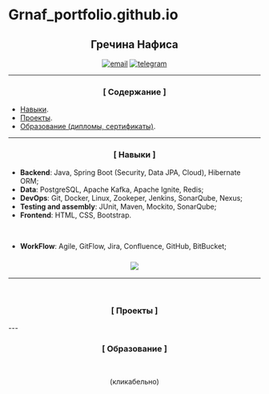# Grnaf_portfolio.github.io


<h2 align="center">Гречина Нафиса</h2>
<p align="center">
<a href="mailto:baynafisa@mail.ru"><img src="https://img.shields.io/badge/email-blue?style=for-the-badge&logo=gmail&logoColor=white" alt="email"></a>
<a href="https://t.me/Nafisagre"><img src="https://img.shields.io/badge/Telegram-blue?style=for-the-badge&logo=telegram&logoColor=white" alt="telegram"></a>

[//]: # (<a href="https://kazan.hh.ru/resume/261b75e7ff0b77fc560039ed1f744d475a6b33"><img src="https://img.shields.io/badge/Резюме-blue?style=for-the-badge&logo=linkedin&logoColor=white" alt="discord"></a>)
</p>

---

<h3 align="center">[ Содержание ]</h3>

* [Навыки](#skills).
* [Проекты](#projects).
* [Образование (дипломы, сертификаты)](#education).

<a name="skills"></a>
<a name="projects"></a>
<a name="education"></a>

---
<a name="skills"></a>
<h3 align="center">[ Навыки ]</h3>




* **Backend**: Java, Spring Boot (Security, Data JPA, Cloud), Hibernate ORM;
* **Data**: PostgreSQL, Apache Kafka, Apache Ignite, Redis;
* **DevOps**: Git, Docker, Linux, Zookeper, Jenkins, SonarQube, Nexus;
* **Testing and assembly**: JUnit, Maven, Mockito, SonarQube;
* **Frontend**: HTML, CSS, Bootstrap.

<br>

* **WorkFlow**: Agile, GitFlow, Jira, Confluence, GitHub, BitBucket;

<h3 align="center"><img src="https://github-readme-stats.vercel.app/api/top-langs/?username=CreativeWex&layout=compact"/></h3>



---

<br>

<a name="projects"></a>
<h3 align="center">[ Проекты ]</h3>
<!--
- [Job Analyser](https://github.com/CreativeWex/JobAnalyser) - REST API микросервисное приложение для проведения аналитики
открытых вакансий, предложений конкурентов и изменений трендов на рынке труда.
(Ключевые слова: `REST API`, `Микросервисы`; `Парсинг JSON`; `кеширование Redis`; `Docker-Compose`);
<br><br>
- [Task Manager](https://github.com/CreativeWex/TaskManager) - Fullstack приложение для планирования и контроля задач.
(Ключевые слова: `CRUD-функционал`, `Hibernate`, `PostgreSQL`; `кеширование Redis`; `Docker-Compose`);
<br><br>
- [Java Trainee Projects](https://github.com/CreativeWex/Java-Trainee-Projects) - Приложения "Электронная библиотека", "Прогноз погоды",
хакатоны, отборочные интенсивы, алгоритмы и прочие небольшие проекты для обучения базе ЯП Java и его фреймворкам;
-->
---

<a name="education"></a>
<h3 align="center">[ Образование ]</h3>

<!--
- [Ecole 42](https://42.fr/en/homepage/) — французское частное высшее учебное заведение в области компьютерных наук, направление «Curriculum of architect in digital technologies»;
  <br><br>
- [Казанский кампус АНО "Школа 21"](https://21-school.ru) — школа программирования от Сбера, направление «Computer Science» (Algorithms. Data Structures, OOP, Graphics, Unix, Shell);
  <br><br>
- [3 курс бакалавриат ФГБОУ ВО КГЭУ](https://kgeu.ru) — факультет «Информатика и вычислительная техника», специальность - `По настоящее время`.

-->
<br>
<p align="center">(кликабельно)</p>
<!--
| [<img src="assets/ecole/42.jpg" height="180px" alt="42" width="800px">](https://drive.google.com/file/d/105fCw9aBXAVbfjk93o-ouxFu-lV5L1fN/view?usp=sharing) | [<img src="assets/ecole/21eng.jpg" height="180px" width="800px" alt="21eng">](https://drive.google.com/file/d/11D-0OKNEs2dQqIFf7J_6r-olk36vYizG/view?usp=drive_link) | [<img src="assets/ecole/21ru.jpg" height="180px" width="800px" alt="21ru">](https://drive.google.com/file/d/18oo0pni1vZpJ9-zRlFXqJidyXzUcnlFf/view?usp=drive_link) |
|-------------------------------------------------------------------------------------------------------------------------------------------------------------|----------------------------------------------------------------------------------------------------------------------------------------------------------------------|--------------------------------------------------------------------------------------------------------------------------------------------------------------------|
| Диплом об окончании "Ecole 42"                                                                                                                              | Сертификат об окончании АНО "Школа 21" ENG                                                                                                                           | Сертификат об окончании АНО "Школа 21" RU                                                                                                                          |
-->
<!--
<br>

<h4 align="center">Повышение квалификации</h3>

- **Стартап - коммерциализация результатов научной деятельности с использованием математического моделирования** (Март 2023) - ФГБОУ ВО "КГЭУ";
- **Акселерационноя программа по технологическому предпринимательству** (Декабрь 2022) - НИУ "МЭИ";
- **Интенсив по Java** (Июль - Август 2021) - Казанский кампус АНО "Школа 21";
- **Интенсив по Си** (Июль - Август 2020) - Казанский кампус АНО "Школа 21".

<br>

<h4 align="center">Сертификаты</h3>
<p align="center">(кликабельно)</p>

| [<img src="assets/sber_spring_boot.png" height="180px" width="800px">](https://drive.google.com/file/d/15behpODoqw2O7bZtHDh5LkmZBHGnc_Ys/view?usp=sharing) | [<img src="assets/sber_algorithms.png" height="180px" width="800px">](https://drive.google.com/file/d/1Fwb8aa8Q4dPs7fWOqutY4Uu3v4LTI6dR/view?usp=drive_link) | [<img src="assets/StepikSQL.png" height="180px" width="800px">](https://stepik.org/cert/1557406)                                                                                        |
|------------------------------------------------------------------------------------------------------------------------------------------------------------|--------------------------------------------------------------------------------------------------------------------------------------------------------------|-----------------------------------------------------------------------------------------------------------------------------------------------------------------------------------------|
| Школа Java Middle Developer: Spring Boot                                                                                                                   | СберУниверситет "Основы решения алгоритмических задач"                                                                                                       | Сертификат о прохождении курса <br>«Интерактивный тренажер SQL» <br> на платформе Stepik                                                                                                |
| [<img src="assets/sber_git.png" height="180px" width="800px">](https://drive.google.com/file/d/1lHBRxoX59LZ5oR-cFf1gmMZEd3blVJCG/view?usp=sharing)         | [<img src="assets/blank.png" height="180px" width="800px">]()                      | [<img src="assets/blank.png" height="180px" width="800px">]()                                                                                                                           |
| СберУниверситет "Инструменты DevOps: Git"                                                                                                                  |                                                                                                        |                                                                                                 |



<p align="center">Повышение квалификации | Профессиональная переподготовка</p>

| [<img src="assets/retraining/english.png" height="180px" width="800px" alt="english">](https://drive.google.com/file/d/1ifTMT_-fiJfy2NGadZYXamnfVM5zNjMi/view?usp=drive_link) | [<img src="assets/retraining/startapi.png" height="180px" alt="Сертификат МММ" width="800px">](https://drive.google.com/file/d/1Cyjb7j-7jTEw7PoQ5AznpGe4xRGz52MM/view?usp=drive_link) | [<img src="assets/retraining/niuMei.png" height="180px" width="800px" alt="niuMei">](https://drive.google.com/file/d/1vORgZRlwgZa7tldCHWXlIewDv25aGn2i/view?usp=share_link) | 
|-------------------------------------------------------------------------------------------------------------------------------------------------------------------------------|---------------------------------------------------------------------------------------------------------------------------------------------------------------------------------------|-----------------------------------------------------------------------------------------------------------------------------------------------------------------------------|
| Сертификат о прохождении курса в "ABC Language Studio"                                                                                                                        | Стартап - коммерциализация результатов научной деятельности с использованием математического моделирования                                                                            | Дополннительная образовательная программа «Мой первый стартап» - НИУ «МЭИ»                                                                                                  |

<p align="center">Рабочие процессы | Workflow</p>

| [<img src="assets/workflow/sber_agilepp.png" height="180px" alt="sber_agilepp" width="800px">](https://drive.google.com/file/d/1D5OZBHiX1yJG5Mow2nGKCJi21tOwlVuK/view?usp=drive_link) | [<img src="assets/workflow/sber_agile.png" height="180px" alt="sber_agile" width="800px">](https://drive.google.com/file/d/1ELw23KFA89PD9CflTfcDaV0A6YWRiA2h/view?usp=drive_link) | [<img src="assets/workflow/sber_sbergile.png" height="180px" alt="sber_sbergile" width="800px">](https://drive.google.com/file/d/1TS9E07-EPIyKsMBh4_PH-Anzsgk-d2HN/view?usp=drive_link) |
|---------------------------------------------------------------------------------------------------------------------------------------------------------------------------------------|-----------------------------------------------------------------------------------------------------------------------------------------------------------------------------------|-----------------------------------------------------------------------------------------------------------------------------------------------------------------------------------------|
| СберУниверситет "Основы Agile Production Process"                                                                                                                                     | СберУниверситет "Основы Agile"                                                                                                                                                    | СберУниверситет "Sbergile 4.0"                                                                                                                                                          |
| [<img src="assets/workflow/sber_critical_mind.png" height="180px" width="800px">](https://drive.google.com/file/d/11gnFeeLmp969yHw1bqcDesneUok6kkhI/view?usp=drive_link)                 | [<img src="assets/blank.png" height="180px" width="800px">]()                      | [<img src="assets/blank.png" height="180px" width="800px">]()                                                                                                                           |
| СберУниверситет "Критическое мышление"                                                                                                                                             |                                                                                                        |                                                                                                 |

-->
---

[//]: # ([<img src="assets/hhLogo.png" height="45px"/>]&#40;https://kazan.hh.ru/applicant/resumes/view?resume=261b75e7ff0b77fc560039ed1f744d475a6b33&#41;)
